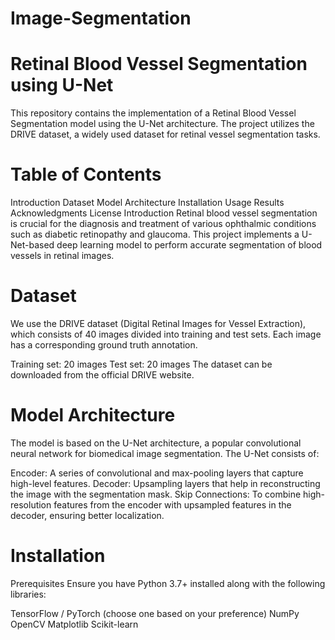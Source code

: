 # Image-Segmentation
# Retinal Blood Vessel Segmentation using U-Net
This repository contains the implementation of a Retinal Blood Vessel Segmentation model using the U-Net architecture. The project utilizes the DRIVE dataset, a widely used dataset for retinal vessel segmentation tasks.

# Table of Contents
Introduction
Dataset
Model Architecture
Installation
Usage
Results
Acknowledgments
License
Introduction
Retinal blood vessel segmentation is crucial for the diagnosis and treatment of various ophthalmic conditions such as diabetic retinopathy and glaucoma. This project implements a U-Net-based deep learning model to perform accurate segmentation of blood vessels in retinal images.

# Dataset
We use the DRIVE dataset (Digital Retinal Images for Vessel Extraction), which consists of 40 images divided into training and test sets. Each image has a corresponding ground truth annotation.

Training set: 20 images
Test set: 20 images
The dataset can be downloaded from the official DRIVE website.

# Model Architecture
The model is based on the U-Net architecture, a popular convolutional neural network for biomedical image segmentation. The U-Net consists of:

Encoder: A series of convolutional and max-pooling layers that capture high-level features.
Decoder: Upsampling layers that help in reconstructing the image with the segmentation mask.
Skip Connections: To combine high-resolution features from the encoder with upsampled features in the decoder, ensuring better localization.


# Installation
Prerequisites
Ensure you have Python 3.7+ installed along with the following libraries:

TensorFlow / PyTorch (choose one based on your preference)
NumPy
OpenCV
Matplotlib
Scikit-learn
